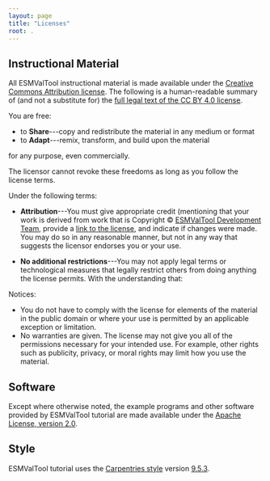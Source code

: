 ```yaml
---
layout: page
title: "Licenses"
root: .
---
```

## Instructional Material

All ESMValTool instructional material is
made available under the [Creative Commons Attribution
license][cc-by-human]. The following is a human-readable summary of
(and not a substitute for) the [full legal text of the CC BY 4.0
license][cc-by-legal].

You are free:

* to **Share**---copy and redistribute the material in any medium or format
* to **Adapt**---remix, transform, and build upon the material

for any purpose, even commercially.

The licensor cannot revoke these freedoms as long as you follow the
license terms.

Under the following terms:

* **Attribution**---You must give appropriate credit (mentioning that
  your work is derived from  work that is
  Copyright © [ESMValTool Development Team][Development_Team],
  provide a [link to the
  license][cc-by-human], and indicate if changes were made. You may do
  so in any reasonable manner, but not in any way that suggests the
  licensor endorses you or your use.

* **No additional restrictions**---You may not apply legal terms or
technological measures that legally restrict others from doing
anything the license permits.  With the understanding that:

Notices:

* You do not have to comply with the license for elements of the
  material in the public domain or where your use is permitted by an
  applicable exception or limitation.
* No warranties are given. The license may not give you all of the
  permissions necessary for your intended use. For example, other
  rights such as publicity, privacy, or moral rights may limit how you
  use the material.

## Software

Except where otherwise noted, the example programs and other software
provided by ESMValTool tutorial are made available under the
[Apache License, version 2.0][Apache-license].

## Style

ESMValTool tutorial uses
the [Carpentries style][style] version [9.5.3][version].

[cc-by-human]: https://creativecommons.org/licenses/by/4.0/
[cc-by-legal]: https://creativecommons.org/licenses/by/4.0/legalcode
[Development_Team]: https://www.esmvaltool.org/team.html
[Apache-license]: http://www.apache.org/licenses/LICENSE-2.0
[ESMValTool-ESMValCore-license]: https://docs.esmvaltool.org/en/latest/introduction.html#license
[style]: https://github.com/carpentries/styles/
[version]: https://github.com/carpentries/styles/releases/tag/v9.5.3
